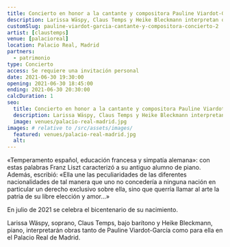 ```yaml
---
title: Concierto en honor a la cantante y compositora Pauline Viardot-Garcia
description: Larissa Wäspy, Claus Temps y Heike Bleckmann interpretan obras de Pauline Viardot-García en el Palacio Real de Madrid.
customSlug: pauline-viardot-garcia-cantante-y-compositora-concierto-2
artist: [claustemps]
venue: [palacioreal]
location: Palacio Real, Madrid
partners:
  - patrimonio
type: Concierto
access: Se requiere una invitación personal
date: 2021-06-30 19:30:00
opening: 2021-06-30 18:45:00
ending: 2021-06-30 20:30:00
calcDuration: 1
seo:
  title: Concierto en honor a la cantante y compositora Pauline Viardot-Garcia
  description: Larissa Wäspy, Claus Temps y Heike Bleckmann interpretan obras de Pauline Viardot-García en el Palacio Real de Madrid.
  image: venues/palacio-real-madrid.jpg
images: # relative to /src/assets/images/
  featured: venues/palacio-real-madrid.jpg
  alt:
---
```


«Temperamento español, educación francesa y simpatía alemana»: con estas palabras Franz Liszt caracterizó a su antiguo alumno de piano. Además, escribió: «Ella une las peculiaridades de las diferentes nacionalidades de tal manera que uno no concedería a ninguna nación en particular un derecho exclusivo sobre ella, sino que querría llamar al arte la patria de su libre elección y amor…»

En julio de 2021 se celebra el bicentenario de su nacimiento.

Larissa Wäspy, soprano, Claus Temps, bajo barítono y Heike Bleckmann, piano, interpretarán obras tanto de Pauline Viardot-García como para ella en el Palacio Real de Madrid.
